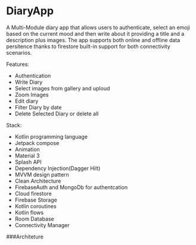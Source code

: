 # DiaryApp
A Multi-Module diary app that allows users to authenticate, select an emoji based on the current mood and then write about it providing a title and a description plus images.
The app supports both online and offline data persitence thanks to firestore built-in support for both connectivity scenarios.

Features:
* Authentication
* Write Diary
* Select images from gallery and uploud
* Zoom Images
* Edit diary
* Filter Diary by date
* Delete Selected Diary or delete all

Stack:
* Kotlin programming language
* Jetpack compose
* Animation
* Material 3
* Splash API
* Dependency Injection(Dagger Hilt)
* MVVM design pattern
* Clean Architecture
* FirebaseAuth and MongoDb for authentcation
* Cloud firestore
* Firebase Storage
* Kotlin coroutines
* Kotlin flows
* Room Database
* Connectivity Manager

###Architeture

